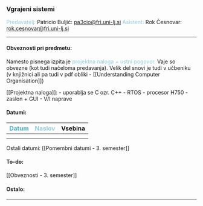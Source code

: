 
### Vgrajeni sistemi
<font color="#92cddc">Predavatelj:</font> Patricio Buljić: pa3cio@fri.uni-lj.si
<font color="#92cddc">Asistent:</font> Rok Česnovar: rok.cesnovar@fri.uni-lj.si

---

#### Obveznosti pri predmetu:

Namesto pisnega izpita je <font color="#92cddc">projektna naloga + ustni pogovor.</font> Vaje so obvezne (kot tudi načeloma predavanja). Velik del snovi je tudi v učbeniku (v knjižnici ali pa tudi v pdf obliki - [[Understanding Computer Organisation]]) 

[[Projektna naloga]]:
	- uporablja se C ozr. C++
	- RTOS
	- procesor H750
	- zaslon + GUI
	- V/I naprave
#### Datumi:

| <font color="#4bacc6">Datum</font> | <font color="#92cddc">Naslov</font> | Vsebina |
|:----------------------------------:| ----------------------------------- | ------- |
|                                    |                                     |         |
|                                    |                                     |         |
Ostali datumi: [[Pomembni datumi - 3. semester]]

#### To-do: 

[[Obveznosti - 3. semester]]

#### Ostalo:


---